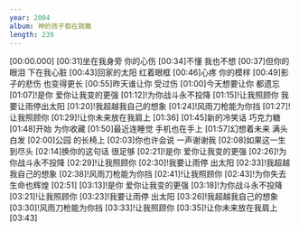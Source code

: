 ```yaml
---
year: 2004
album: 神的孩子都在跳舞
length: 239
---
```

[00:00.000]
[00:31]坐在我身旁 你的心伤
[00:34]不懂 我也不想
[00:37]但你的眼泪 下在我心脏
[00:43]回家的太阳 红着眼框
[00:46]心疼 你的模样
[00:49]影子的悲伤 也变得更长
[00:55]昨天谁让你 受过伤
[01:00]今天想要让你 都遗忘
[01:07]!是你 爱你让我变的更强
[01:12]!为你战斗永不投降
[01:15]!让我照顾你 我要让雨停出太阳
[01:20]!我超越我自己的想象
[01:24]!风雨刀枪能为你挡
[01:27]!让我照顾你
[01:29]!让你未来放在我肩上
[01:36]
[01:45]新的冷笑话 巧克力糖
[01:48]开始 为你收藏
[01:50]最近连睡觉 手机也在手上
[01:57]幻想着未来 满头白发
[02:00]公园 的长椅上
[02:03]你也许会说 一声谢谢我
[02:08]如果这一生 到尽头
[02:14]换你的这句话 很足够
[02:21]!是你 爱你让我变的更强
[02:26]!为你战斗永不投降
[02:29]!让我照顾你
[02:30]!我要让雨停 出太阳
[02:33]!我超越我自己的想象
[02:38]!风雨刀枪能为你挡
[02:41]!让我照顾你
[02:43]!为你失去生命也辉煌
[02:51]
[03:13]!是你 爱你让我变的更强
[03:18]!为你战斗永不投降
[03:21]!让我照顾你
[03:23]!我要让雨停 出太阳
[03:26]!我超越我自己的想象
[03:30]!风雨刀枪能为你挡
[03:33]!让我照顾你
[03:35]!让你未来放在我肩上
[03:43]